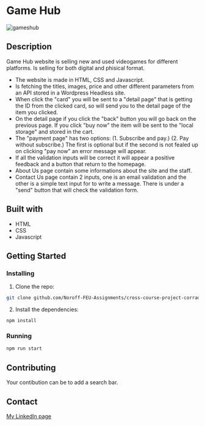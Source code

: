 # Game Hub

![gameshub](https://user-images.githubusercontent.com/104769882/222128240-e6272aa0-c515-4404-8f91-67013645316c.png)

## Description

Game Hub website is selling new and used videogames for different platforms. 
Is selling for both digital and phisical format.

- The website is made in HTML, CSS and Javascript.
- Is fetching the titles, images, price and other different parameters from an API stored in a Wordpress Headless site.
- When click the "card" you will be sent to a "detail page" that is getting the ID from the clicked card, so will send you to the detail page of the item you clicked.
- On the detail page if you click the "back" button you will go back on the previous page. If you click "buy now" the item will be sent to the "local storage" and stored in the cart.
- The "payment page" has two options: (1. Subscribe and pay.) (2. Pay without subscribe.) The first is optional but if the second is not fealed up on clicking "pay now" an error message will appear.
- If all the validation inputs will be correct it will appear a positive feedback and a button that return to the homepage.
- About Us page contain some informations about the site and the staff.
- Contact Us page contain 2 inputs, one is an email validation and the other is a simple text input for to write a message. There is under a "send" button that will check the validation form.

## Built with

- HTML
- CSS
- Javascript

## Getting Started

### Installing

1. Clone the repo:

```bash
git clone github.com/Noroff-FEU-Assignments/cross-course-project-corrado1982.git
```

2. Install the dependencies:

```
npm install
```

### Running

```bash
npm run start
```
## Contributing

Your contibution can be to add a search bar.

## Contact

[My LinkedIn page](https://www.linkedin.com/in/corrado-rofi-66b073128)
